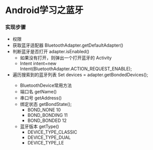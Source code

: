 # Android学习之蓝牙
### 实现步骤
* 权限	<uses-permission android:name="android.permission.BLUETOOTH" />
* 获取蓝牙适配器       BluetoothAdapter.getDefaultAdapter()
* 判断蓝牙是否打开      adapter.isEnabled()
	* 如果没有打开，则弹出一个打开蓝牙的 Activity
	* Intent intent=new Intent(BluetoothAdapter.ACTION_REQUEST_ENABLE);
* 遍历搜索到的蓝牙列表		Set<BluetoothDevice> devices = adapter.getBondedDevices();
	* BluetoothDevice常用方法
	* 端口名		getName()
	* 串口号		getAddress()
	* 绑定状态	getBondState();
		* BOND_NONE		10
		* BOND_BONDING	11
		* BOND_BONDED	12	
	* 蓝牙版本	getType()
		* DEVICE_TYPE_CLASSIC	
		* DEVICE_TYPE_DUAL
		* DEVICE_TYPE_LE